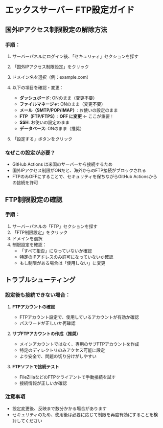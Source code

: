 # エックスサーバー FTP設定ガイド

## 国外IPアクセス制限設定の解除方法

### 手順：
1. サーバーパネルにログイン後、「セキュリティ」セクションを探す
2. 「国外IPアクセス制限設定」をクリック
3. ドメイン名を選択（例：example.com）
4. 以下の項目を確認・変更：
   - **ダッシュボード**: ONのまま（変更不要）
   - **ファイルマネージャ**: ONのまま（変更不要）
   - **メール（SMTP/POP/IMAP）**: お使いの設定のまま
   - **FTP（FTP/FTPS）**: **OFF に変更** ← ここが重要！
   - **SSH**: お使いの設定のまま
   - **データベース**: ONのまま（推奨）

5. 「設定する」ボタンをクリック

### なぜこの設定が必要？
- GitHub Actions は米国のサーバーから接続するため
- 国外IPアクセス制限がONだと、海外からのFTP接続がブロックされる
- FTPのみOFFにすることで、セキュリティを保ちながらGitHub Actionsからの接続を許可

## FTP制限設定の確認

### 手順：
1. サーバーパネルの「FTP」セクションを探す
2. 「FTP制限設定」をクリック
3. ドメインを選択
4. 制限設定を確認：
   - 「すべて拒否」になっていないか確認
   - 特定のIPアドレスのみ許可になっていないか確認
   - もし制限がある場合は「使用しない」に変更

## トラブルシューティング

### 設定後も接続できない場合：

1. **FTPアカウントの確認**
   - FTPアカウント設定で、使用しているアカウントが有効か確認
   - パスワードが正しいか再確認

2. **サブFTPアカウントの作成（推奨）**
   - メインアカウントではなく、専用のサブFTPアカウントを作成
   - 特定のディレクトリのみアクセス可能に設定
   - より安全で、問題の切り分けがしやすい

3. **FTPソフトで接続テスト**
   - FileZillaなどのFTPクライアントで手動接続を試す
   - 接続情報が正しいか確認

### 注意事項
- 設定変更後、反映まで数分かかる場合があります
- セキュリティのため、使用後は必要に応じて制限を再度有効にすることを検討してください